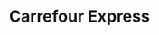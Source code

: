---
title: "Carrefour Express"
url: /ciudad-autonoma-de-buenos-aires/carrefour-express-caboto/
shop: comodidad
---
